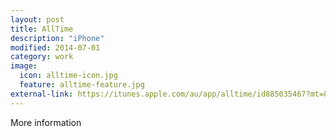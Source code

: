 ```yaml
---
layout: post
title: AllTime
description: "iPhone"
modified: 2014-07-01
category: work
image:
  icon: alltime-icon.jpg
  feature: alltime-feature.jpg
external-link: https://itunes.apple.com/au/app/alltime/id885035467?mt=8
---
```


More information
